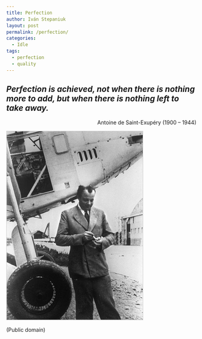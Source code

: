 ```yaml
---
title: Perfection
author: Iván Stepaniuk
layout: post
permalink: /perfection/
categories:
  - Idle
tags:
  - perfection
  - quality
---
```

<h2 style="text-align: left;">
  <em>Perfection is achieved, not when there is nothing more to add, but when there is nothing left to take away.</em>
</h2>

<p style="text-align: right;">
  Antoine de Saint-Exupéry (1900 &#8211; 1944)
</p>

<div id="attachment_134" style="width: 373px" class="wp-caption alignleft">
  <a href="/img/antoine-saint-exupery.jpg"><img class="size-full wp-image-134" title="antoine-saint-exupery" alt="" src="/img/antoine-saint-exupery.jpg" width="363" height="500" /></a>
  
  <p class="wp-caption-text">
    (Public domain)
  </p>
</div>

&nbsp;

&nbsp;
